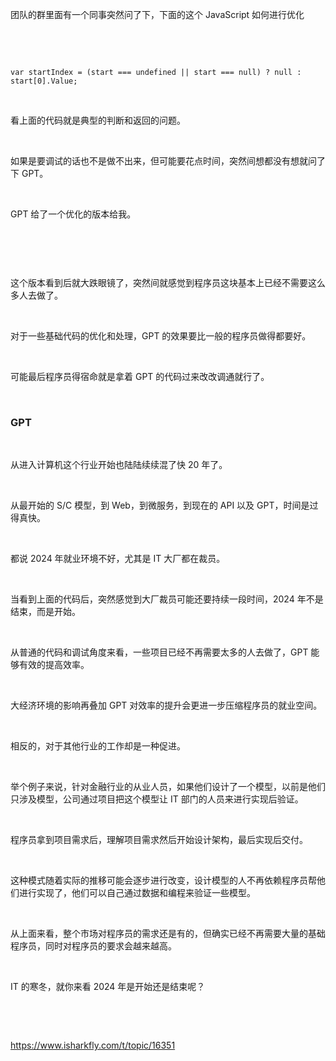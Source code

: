 <p>团队的群里面有一个同事突然问了下，下面的这个 JavaScript 如何进行优化</p> <br><p></p> <br><pre><code>var startIndex = (start === undefined || start === null) ? null : start[0].Value;<br></code></pre> <br><p>看上面的代码就是典型的判断和返回的问题。</p> <br><p>如果是要调试的话也不是做不出来，但可能要花点时间，突然间想都没有想就问了下 GPT。</p> <br><p>GPT 给了一个优化的版本给我。</p> <br><p><img alt="" src="https://i-blog.csdnimg.cn/direct/caa957fdda3f4bc4af12cbf4dd78f6e8.png" /></p> <br><p>这个版本看到后就大跌眼镜了，突然间就感觉到程序员这块基本上已经不需要这么多人去做了。</p> <br><p>对于一些基础代码的优化和处理，GPT 的效果要比一般的程序员做得都要好。</p> <br><p>可能最后程序员得宿命就是拿着 GPT 的代码过来改改调通就行了。</p> <br><h3>GPT</h3> <br><p>从进入计算机这个行业开始也陆陆续续混了快 20 年了。</p> <br><p>从最开始的 S/C 模型，到 Web，到微服务，到现在的 API 以及 GPT，时间是过得真快。</p> <br><p>都说 2024 年就业环境不好，尤其是 IT 大厂都在裁员。</p> <br><p>当看到上面的代码后，突然感觉到大厂裁员可能还要持续一段时间，2024 年不是结束，而是开始。</p> <br><p>从普通的代码和调试角度来看，一些项目已经不再需要太多的人去做了，GPT 能够有效的提高效率。</p> <br><p>大经济环境的影响再叠加 GPT 对效率的提升会更进一步压缩程序员的就业空间。</p> <br><p>相反的，对于其他行业的工作却是一种促进。</p> <br><p>举个例子来说，针对金融行业的从业人员，如果他们设计了一个模型，以前是他们只涉及模型，公司通过项目把这个模型让 IT 部门的人员来进行实现后验证。</p> <br><p>程序员拿到项目需求后，理解项目需求然后开始设计架构，最后实现后交付。</p> <br><p>这种模式随着实际的推移可能会逐步进行改变，设计模型的人不再依赖程序员帮他们进行实现了，他们可以自己通过数据和编程来验证一些模型。</p> <br><p>从上面来看，整个市场对程序员的需求还是有的，但确实已经不再需要大量的基础程序员，同时对程序员的要求会越来越高。</p> <br><p>IT 的寒冬，就你来看 2024 年是开始还是结束呢？</p> <br><p></p> <br><p><a href="https://www.isharkfly.com/t/topic/16351" rel="nofollow" title="https://www.isharkfly.com/t/topic/16351">https://www.isharkfly.com/t/topic/16351</a></p>
